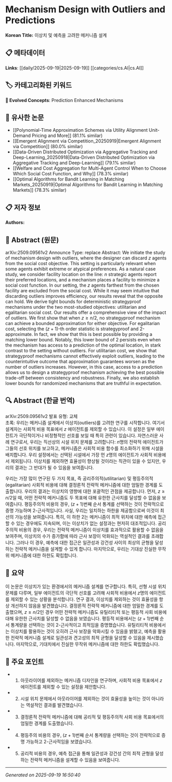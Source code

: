 
# Mechanism Design with Outliers and Predictions

**Korean Title:** 이상치 및 예측을 고려한 메커니즘 설계

## 📋 메타데이터

**Links**: [[daily/2025-09-19|2025-09-19]] [[categories/cs.AI|cs.AI]]

## 🏷️ 카테고리화된 키워드
**🚀 Evolved Concepts**: Prediction Enhanced Mechanisms

## 🔗 유사한 논문
- [[Polynomial-Time Approximation Schemes via Utility Alignment Unit-Demand Pricing and More]] (81.1% similar)
- [[Emergent Alignment via Competition_20250919|Emergent Alignment via Competition]] (80.0% similar)
- [[Data-Driven Distributed Optimization via Aggregative Tracking and Deep-Learning_20250918|Data-Driven Distributed Optimization via Aggregative Tracking and Deep-Learning]] (79.1% similar)
- [[Welfare and Cost Aggregation for Multi-Agent Control When to Choose Which Social Cost Function, and Why]] (78.3% similar)
- [[Optimal Algorithms for Bandit Learning in Matching Markets_20250919|Optimal Algorithms for Bandit Learning in Matching Markets]] (78.3% similar)

## 📋 저자 정보

**Authors:** 

## 📄 Abstract (원문)

arXiv:2509.09561v2 Announce Type: replace 
Abstract: We initiate the study of mechanism design with outliers, where the designer can discard $z$ agents from the social cost objective. This setting is particularly relevant when some agents exhibit extreme or atypical preferences. As a natural case study, we consider facility location on the line: $n$ strategic agents report their preferred locations, and a mechanism places a facility to minimize a social cost function. In our setting, the $z$ agents farthest from the chosen facility are excluded from the social cost. While it may seem intuitive that discarding outliers improves efficiency, our results reveal that the opposite can hold.
  We derive tight bounds for deterministic strategyproof mechanisms under the two most-studied objectives: utilitarian and egalitarian social cost. Our results offer a comprehensive view of the impact of outliers. We first show that when $z \ge n/2$, no strategyproof mechanism can achieve a bounded approximation for either objective. For egalitarian cost, selecting the $(z + 1)$-th order statistic is strategyproof and 2-approximate. In fact, we show that this is best possible by providing a matching lower bound. Notably, this lower bound of 2 persists even when the mechanism has access to a prediction of the optimal location, in stark contrast to the setting without outliers. For utilitarian cost, we show that strategyproof mechanisms cannot effectively exploit outliers, leading to the counterintuitive outcome that approximation guarantees worsen as the number of outliers increases. However, in this case, access to a prediction allows us to design a strategyproof mechanism achieving the best possible trade-off between consistency and robustness. Finally, we also establish lower bounds for randomized mechanisms that are truthful in expectation.

## 🔍 Abstract (한글 번역)

arXiv:2509.09561v2 발표 유형: 교체  
초록: 우리는 메커니즘 설계에서 이상치(outliers)를 고려한 연구를 시작합니다. 여기서 설계자는 사회적 비용 목표에서 $z$ 에이전트를 제외할 수 있습니다. 이 설정은 일부 에이전트가 극단적이거나 비정형적인 선호를 보일 때 특히 관련이 있습니다. 자연스러운 사례 연구로서, 우리는 직선상의 시설 위치 문제를 고려합니다: $n$명의 전략적 에이전트가 그들의 선호 위치를 보고하고, 메커니즘은 사회적 비용 함수를 최소화하기 위해 시설을 배치합니다. 우리 설정에서는 선택된 시설에서 가장 먼 $z$명의 에이전트가 사회적 비용에서 제외됩니다. 이상치를 제외하면 효율성이 향상될 것이라는 직관이 있을 수 있지만, 우리의 결과는 그 반대가 될 수 있음을 보여줍니다.

우리는 가장 많이 연구된 두 가지 목표, 즉 공리주의적(utilitarian) 및 평등주의적(egalitarian) 사회적 비용에 대해 결정론적 전략적 메커니즘에 대한 엄밀한 경계를 도출합니다. 우리의 결과는 이상치의 영향에 대한 포괄적인 관점을 제공합니다. 먼저, $z \ge n/2$일 때, 어떤 전략적 메커니즘도 두 목표에 대해 유한한 근사치를 달성할 수 없음을 보여줍니다. 평등주의적 비용의 경우, $(z + 1)$번째 순서 통계를 선택하는 것이 전략적으로 증명 가능하며 2-근사적입니다. 사실, 우리는 일치하는 하한을 제공함으로써 이것이 최선의 가능성을 보여줍니다. 특히, 이 하한 2는 메커니즘이 최적 위치에 대한 예측에 접근할 수 있는 경우에도 지속되며, 이는 이상치가 없는 설정과는 현저히 대조적입니다. 공리주의적 비용의 경우, 우리는 전략적 메커니즘이 이상치를 효과적으로 활용할 수 없음을 보여주며, 이상치의 수가 증가함에 따라 근사 보장이 악화되는 역설적인 결과를 초래합니다. 그러나 이 경우, 예측에 대한 접근은 일관성과 강건성 사이의 최상의 균형을 달성하는 전략적 메커니즘을 설계할 수 있게 합니다. 마지막으로, 우리는 기대상 진실한 무작위 메커니즘에 대한 하한도 확립합니다.

## 📝 요약

이 논문은 이상치가 있는 환경에서의 메커니즘 설계를 연구합니다. 특히, 선형 시설 위치 문제를 다루며, 일부 에이전트의 극단적 선호를 고려해 사회적 비용에서 $z$명의 에이전트를 제외할 수 있는 상황을 분석합니다. 연구 결과, 이상치를 제외하는 것이 효율성을 항상 개선하지 않음을 발견했습니다. 결정론적 전략적 메커니즘에 대한 엄밀한 경계를 도출했으며, $z \ge n/2$인 경우 어떤 전략적 메커니즘도 유틸리티적 또는 평등적 사회 비용에 대해 유한한 근사치를 달성할 수 없음을 보였습니다. 평등적 비용에서는 $(z + 1)$번째 순서 통계량을 선택하는 것이 2-근사적이고 최적임을 증명했습니다. 유틸리티적 비용에서는 이상치를 활용하는 것이 오히려 근사 보장을 악화시킬 수 있음을 밝혔고, 예측을 활용한 전략적 메커니즘 설계로 일관성과 견고성의 최적 균형을 달성할 수 있음을 제시했습니다. 마지막으로, 기대치에서 진실한 무작위 메커니즘에 대한 하한도 확립했습니다.

## 🎯 주요 포인트

- 1. 아웃라이어를 제외하는 메커니즘 디자인을 연구하며, 사회적 비용 목표에서 $z$ 에이전트를 제외할 수 있는 설정을 제안합니다.

- 2. 시설 위치 문제에서 아웃라이어를 제외하는 것이 효율성을 높이는 것이 아니라는 역설적인 결과를 발견했습니다.

- 3. 결정론적 전략적 메커니즘에 대해 공리적 및 평등주의적 사회 비용 목표에서의 엄밀한 경계를 도출했습니다.

- 4. 평등주의 비용의 경우, $(z + 1)$번째 순서 통계량을 선택하는 것이 전략적으로 증명 가능하고 2-근사적임을 보였습니다.

- 5. 공리적 비용의 경우, 예측 접근을 통해 일관성과 강건성 간의 최적 균형을 달성하는 전략적 메커니즘을 설계할 수 있음을 보여줍니다.

---

*Generated on 2025-09-19 16:50:40*